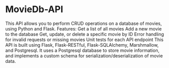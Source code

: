 # MovieDb-API
This API allows you to perform CRUD operations on a database of movies, using Python and Flask.
Features: 
Get a list of all movies
Add a new movie to the database 
Get, update, or delete a specific movie by ID
Error handling for invalid requests or missing movies 
Unit tests for each API endpoint
This API is built using Flask, Flask-RESTful, Flask-SQLAlchemy, Marshmallow, and Postgresql.
It uses a Postgresql database to store movie information, and implements a custom schema for serialization/deserialization of movie data.
